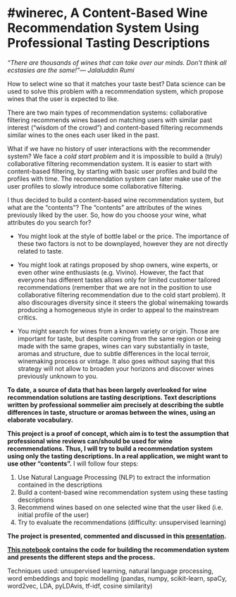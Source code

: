 # #winerec, A Content-Based Wine Recommendation System Using Professional Tasting Descriptions

*“There are thousands of wines that can take over our minds. Don't think all ecstasies are the same!”― Jalaluddin Rumi*

How to select wine so that it matches your taste best? Data science can be used to solve this problem with a recommendation system, which propose wines that the user is expected to like.

There are two main types of recommendation systems: collaborative filtering recommends wines based on matching users with similar past interest (“wisdom of the crowd”) and content-based filtering recommends similar wines to the ones each user liked in the past. 

What if we have no history of user interactions with the recommender system? We face a *cold start problem* and it is impossible to build a (truly) collaborative filtering recommendation system. It is easier to start with content-based filtering, by starting with basic user profiles and build the profiles with time. The recommendation system can later make use of the user profiles to slowly introduce some collaborative filtering.

I thus decided to build a content-based wine recommendation system, but what are the “contents”? The “contents” are attributes of the wines previously liked by the user. So, how do you choose your wine, what attributes do you search for? 

* You might look at the style of bottle label or the price. The importance of these two factors is not to be downplayed, however they are not directly related to taste. 

* You might look at ratings proposed by shop owners, wine experts, or even other wine enthusiasts (e.g. Vivino). However, the fact that everyone has different tastes allows only for limited customer tailored recommendations (remember that we are not in the position to use collaborative filtering recommendation due to the cold start problem). It also discourages diversity since it steers the global winemaking towards producing a homogeneous style in order to appeal to the mainstream critics.

* You might search for wines from a known variety or origin. Those are important for taste, but despite coming from the same region or being made with the same grapes, wines can vary substantially in taste, aromas and structure, due to subtle differences in the local terroir, winemaking process or vintage. It also goes without saying that this strategy will not allow to broaden your horizons and discover wines previously unknown to you.

**To date, a source of data that has been largely overlooked for wine recommendation solutions are tasting descriptions. Text descriptions written by professional sommelier aim precisely at describing the subtle differences in taste, structure or aromas between the wines, using an elaborate vocabulary.**

**This project is a proof of concept, which aim is to test the assumption that professional wine reviews can/should be used for wine recommendations. Thus, I will try to build a recommendation system using only the tasting descriptions. In a real application, we might want to use other “contents”.** I will follow four steps:  
1. Use Natural Language Processing (NLP) to extract the information contained in the descriptions
2. Build a content-based wine recommendation system using these tasting descriptions
3. Recommend wines based on one selected wine that the user liked (i.e. initial profile of the user)
4. Try to evaluate the recommendations (difficulty: unsupervised learning)  


**The project is presented, commented and discussed in this [presentation](https://docs.google.com/presentation/d/1tCcIGw24lLizHxUUMnMihTvOzKZYvRUpyS5TRDJtqBU/edit?usp=sharing).**

**[This notebook](https://github.com/de-la-viz/winerec/blob/master/code/WriteUp.ipynb) contains the code for building the recommendation system and presents the different steps and the process.**  

Techniques used: unsupervised learning, natural language processing, word embeddings and topic modelling (pandas, numpy, scikit-learn, spaCy, word2vec, LDA, pyLDAvis, tf-idf, cosine similarity)
